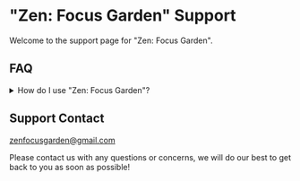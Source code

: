 # "Zen: Focus Garden" Support

Welcome to the support page for "Zen: Focus Garden".

## FAQ

<details>
<summary>How do I use "Zen: Focus Garden"?</summary>
<br>
The initial "Info" tab in the app contains links to 3 info pages that walk through the full functionality of the app. Please reference these pages for initial guidance - if you have any further questions, feel free to contact us at the email at the bottom of the page. 
</details>

## Support Contact

[zenfocusgarden\@gmail.com](mailto:zenfocusgarden@gmail.com?subject=Support)

Please contact us with any questions or concerns, we will do our best to get back to you as soon as possible!
